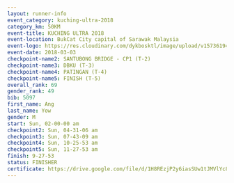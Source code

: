 ```yaml
--- 
layout: runner-info 
event_category: kuching-ultra-2018 
category_km: 50KM 
event-title: KUCHING ULTRA 2018 
event-location: BukCat City capital of Sarawak Malaysia 
event-logo: https://res.cloudinary.com/dykbosktl/image/upload/v1573619473/Logo/kuching-ultra-2018-logo_tlpvm5.png 
event-date: 2018-03-03 
checkpoint-name2: SANTUBONG BRIDGE - CP1 (T-2) 
checkpoint-name3: DBKU (T-3) 
checkpoint-name4: PATINGAN (T-4) 
checkpoint-name5: FINISH (T-5) 
overall_rank: 69
gender_rank: 49
bib: 5097
first_name: Ang
last_name: Yow
gender: M
start: Sun, 02-00-00 am
checkpoint2: Sun, 04-31-06 am
checkpoint3: Sun, 07-43-09 am
checkpoint4: Sun, 10-25-53 am
checkpoint5: Sun, 11-27-53 am
finish: 9-27-53
status: FINISHER
certificate: https://drive.google.com/file/d/1H8REzjP2y6iasSUw1tJMVlYc8O819E5N/view?usp=sharing","CERTIFICATE")
--- 
```

